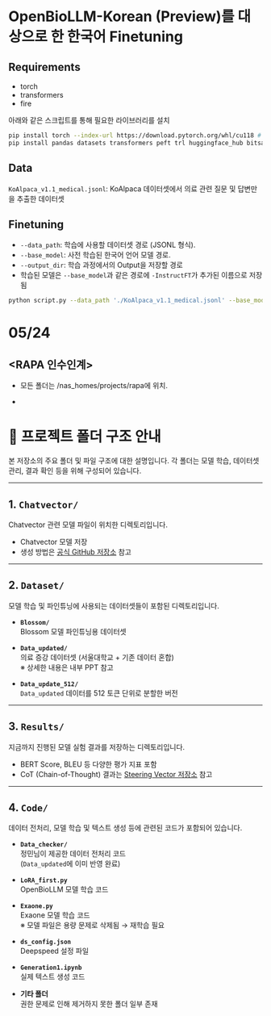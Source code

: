 # OpenBioLLM-Korean (Preview)를 대상으로 한 한국어 Finetuning

## Requirements

* torch
* transformers
* fire

아래와 같은 스크립트를 통해 필요한 라이브러리를 설치

```bash
pip install torch --index-url https://download.pytorch.org/whl/cu118 # change to your CUDA version
pip install pandas datasets transformers peft trl huggingface_hub bitsandbytes
```

## Data

  `KoAlpaca_v1.1_medical.jsonl`: KoAlpaca 데이터셋에서 의료 관련 질문 및 답변만을 추출한 데이터셋

## Finetuning

* `--data_path`: 학습에 사용할 데이터셋 경로 (JSONL 형식).
* `--base_model`: 사전 학습된 한국어 언어 모델 경로.
* `--output_dir`: 학습 과정에서의 Output을 저장할 경로
* 학습된 모델은 `--base_model`과 같은 경로에 `-InstructFT`가 추가된 이름으로 저장됨

```bash
python script.py --data_path './KoAlpaca_v1.1_medical.jsonl' --base_model '../ChatVector/ckpt/Llama-3-8B-OpenBioLLM-Korean' --output_dir './outputs'
```



# 05/24

## <RAPA 인수인계>
-	모든 폴더는 /nas_homes/projects/rapa에 위치.

-	
# 📁 프로젝트 폴더 구조 안내

본 저장소의 주요 폴더 및 파일 구조에 대한 설명입니다. 각 폴더는 모델 학습, 데이터셋 관리, 결과 확인 등을 위해 구성되어 있습니다.

---

## 1. `Chatvector/`
Chatvector 관련 모델 파일이 위치한 디렉토리입니다.  
- Chatvector 모델 저장  
- 생성 방법은 [공식 GitHub 저장소](https://github.com/Marker-Inc-Korea/COT_steering/tree/main) 참고

---

## 2. `Dataset/`
모델 학습 및 파인튜닝에 사용되는 데이터셋들이 포함된 디렉토리입니다.

- **`Blossom/`**  
  Blossom 모델 파인튜닝용 데이터셋

- **`Data_updated/`**  
  의료 증강 데이터셋 (서울대학교 + 기존 데이터 혼합)  
  ※ 상세한 내용은 내부 PPT 참고

- **`Data_update_512/`**  
  `Data_updated` 데이터를 512 토큰 단위로 분할한 버전

---

## 3. `Results/`
지금까지 진행된 모델 실험 결과를 저장하는 디렉토리입니다.

- BERT Score, BLEU 등 다양한 평가 지표 포함  
- CoT (Chain-of-Thought) 결과는 [Steering Vector 저장소](https://github.com/Marker-Inc-Korea/COT_steering/tree/main) 참고

---

## 4. `Code/`
데이터 전처리, 모델 학습 및 텍스트 생성 등에 관련된 코드가 포함되어 있습니다.

- **`Data_checker/`**  
  정민님이 제공한 데이터 전처리 코드  
  (`Data_updated`에 이미 반영 완료)

- **`LoRA_first.py`**  
  OpenBioLLM 모델 학습 코드

- **`Exaone.py`**  
  Exaone 모델 학습 코드  
  ※ 모델 파일은 용량 문제로 삭제됨 → 재학습 필요

- **`ds_config.json`**  
  Deepspeed 설정 파일

- **`Generation1.ipynb`**  
  실제 텍스트 생성 코드

- **기타 폴더**  
  권한 문제로 인해 제거하지 못한 폴더 일부 존재

